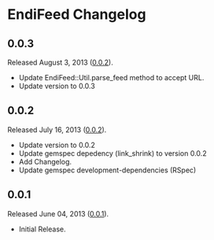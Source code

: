 # EndiFeed Changelog

## 0.0.3

Released August 3, 2013 ([0.0.2](https://github.com/jonahoffline/endi_feed/tree/v0.0.3)).

* Update EndiFeed::Util.parse_feed method to accept URL.
* Update version to 0.0.3

## 0.0.2

Released July 16, 2013 ([0.0.2](https://github.com/jonahoffline/endi_feed/tree/v0.0.2)).

* Update version to 0.0.2
* Update gemspec depedency (link_shrink) to version 0.0.2
* Add Changelog.
* Update gemspec development-dependencies (RSpec)


## 0.0.1

Released June 04, 2013 ([0.0.1](https://github.com/jonahoffline/endi_feed/tree/v0.0.1)).

* Initial Release.